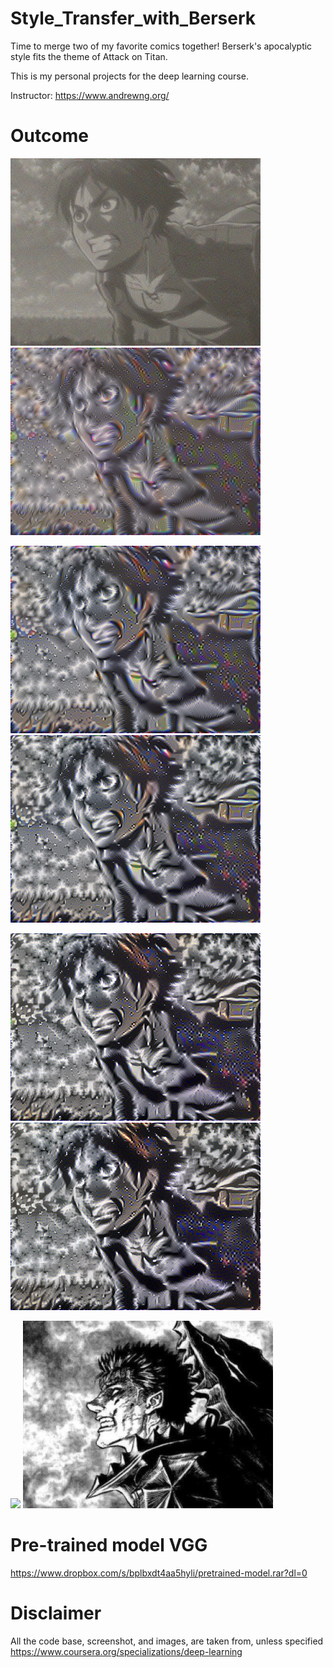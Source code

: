 # Style_Transfer_with_Berserk

Time to merge two of my favorite comics together! Berserk's apocalyptic style fits the theme of Attack on Titan.

This is my personal projects for the deep learning course.

Instructor: https://www.andrewng.org/

# Outcome
<img src="./output/0.png" height="300" />    <img src="./output/20.png" height="300" />

<img src="./output/40.png" height="300" />    <img src="./output/60.png" height="300" />

<img src="./output/100.png" height="300" />    <img src="./output/140.png" height="300" />

<img src="./output/generated_image.png" height="300" />    <img src="./images/berserk.jpeg" height="300" />

# Pre-trained model VGG
https://www.dropbox.com/s/bplbxdt4aa5hyli/pretrained-model.rar?dl=0

# Disclaimer
All the code base, screenshot, and images, are taken from, unless specified https://www.coursera.org/specializations/deep-learning
